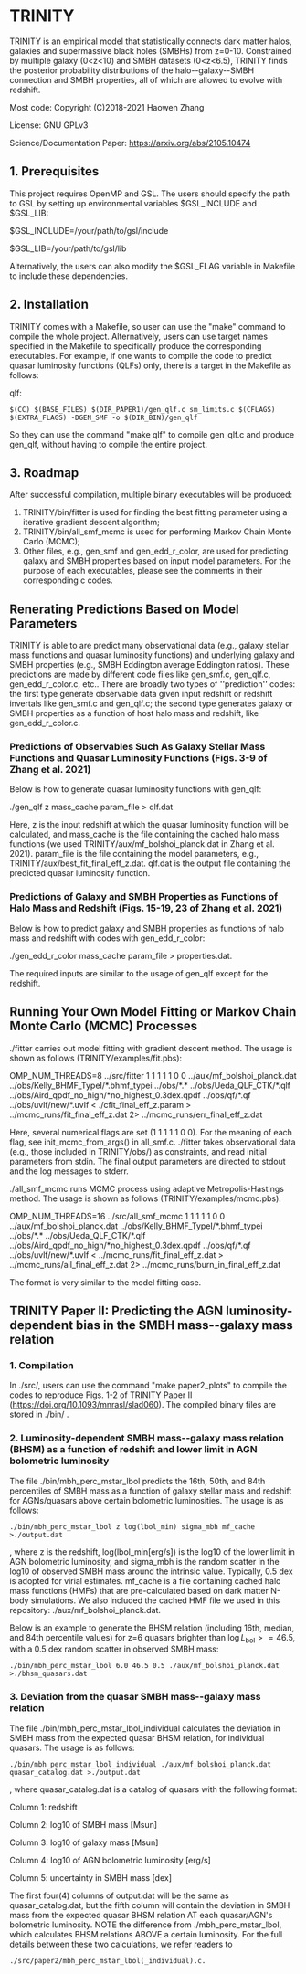 # TRINITY
TRINITY is an empirical model that statistically connects dark matter halos, galaxies and supermassive black holes (SMBHs) from z=0-10. Constrained by multiple galaxy (0<z<10) and SMBH datasets (0<z<6.5), TRINITY finds the posterior probability distributions of the halo--galaxy--SMBH connection and SMBH properties, all of which are allowed to evolve with redshift.

Most code: Copyright (C)2018-2021 Haowen Zhang

License: GNU GPLv3

Science/Documentation Paper: https://arxiv.org/abs/2105.10474

## 1. Prerequisites
This project requires OpenMP and GSL. The users should specify the path to GSL by setting up environmental variables $GSL_INCLUDE and $GSL_LIB:

$GSL_INCLUDE=/your/path/to/gsl/include

$GSL_LIB=/your/path/to/gsl/lib

Alternatively, the users can also modify the $GSL_FLAG variable in Makefile to include these dependencies.

## 2. Installation
TRINITY comes with a Makefile, so user can use the "make" command to compile the whole project. Alternatively, users can use target names specified in the Makefile to specifically produce the corresponding executables. For example, if one wants to compile the code to predict quasar luminosity functions (QLFs) only, there is a target in the Makefile as follows:


qlf:
	
	$(CC) $(BASE_FILES) $(DIR_PAPER1)/gen_qlf.c sm_limits.c $(CFLAGS) $(EXTRA_FLAGS) -DGEN_SMF -o $(DIR_BIN)/gen_qlf
  
So they can use the command "make qlf" to compile gen_qlf.c and produce gen_qlf, without having to compile the entire project.

## 3. Roadmap
After successful compilation, multiple binary executables will be produced:

1. TRINITY/bin/fitter is used for finding the best fitting parameter using a iterative gradient descent algorithm;
2. TRINITY/bin/all_smf_mcmc is used for performing Markov Chain Monte Carlo (MCMC);
3. Other files, e.g., gen_smf and gen_edd_r_color, are used for predicting galaxy and SMBH properties based on input model parameters. For the purpose of each executables, please see the comments in their corresponding c codes.

## Renerating Predictions Based on Model Parameters
TRINITY is able to are predict many observational data (e.g., galaxy stellar mass functions and quasar luminosity functions) and underlying galaxy and SMBH properties (e.g., SMBH Eddington average Eddington ratios). These predictions are made by different code files like gen_smf.c, gen_qlf.c, gen_edd_r_color.c, etc.. There are broadly two types of ''prediction'' codes: the first type generate observable data given input redshift or redshift invertals like gen_smf.c and gen_qlf.c; the second type generates galaxy or SMBH properties as a function of host halo mass and redshift, like gen_edd_r_color.c.

### Predictions of Observables Such As Galaxy Stellar Mass Functions and Quasar Luminosity Functions (Figs. 3-9 of Zhang et al. 2021)
Below is how to generate quasar luminosity functions with gen_qlf:

./gen_qlf z mass_cache param_file > qlf.dat

Here, z is the input redshift at which the quasar luminosity function will be calculated, and mass_cache is the file containing the cached halo mass functions (we used TRINITY/aux/mf_bolshoi_planck.dat in Zhang et al. 2021). param_file is the file containing the model parameters, e.g., TRINITY/aux/best_fit_final_eff_z.dat. qlf.dat is the output file containing the predicted quasar luminosity function.

### Predictions of Galaxy and SMBH Properties as Functions of Halo Mass and Redshift (Figs. 15-19, 23 of Zhang et al. 2021)
Below is how to predict galaxy and SMBH properties as functions of halo mass and redshift with codes with gen_edd_r_color:

./gen_edd_r_color mass_cache param_file > properties.dat.

The required inputs are similar to the usage of gen_qlf except for the redshift.

## Running Your Own Model Fitting or Markov Chain Monte Carlo (MCMC) Processes
./fitter carries out model fitting with gradient descent method. The usage is shown as follows (TRINITY/examples/fit.pbs):

OMP_NUM_THREADS=8 ../src/fitter 1 1 1 1 1 0 0 ../aux/mf_bolshoi_planck.dat  ../obs/Kelly_BHMF_TypeI/\*.bhmf_typei ../obs/\*.\* ../obs/Ueda_QLF_CTK/\*.qlf ../obs/Aird_qpdf_no_high/\*no_highest_0.3dex.qpdf ../obs/qf/\*.qf ../obs/uvlf/new/\*.uvlf < ./cfit_final_eff_z.param > ../mcmc_runs/fit_final_eff_z.dat 2> ../mcmc_runs/err_final_eff_z.dat

Here, several numerical flags are set (1 1 1 1 1 0 0). For the meaning of each flag, see init_mcmc_from_args() in all_smf.c. ./fitter takes observational data (e.g., those included in TRINITY/obs/) as constraints, and read initial parameters from stdin. The final output parameters are directed to stdout and the log messages to stderr.

./all_smf_mcmc runs MCMC process using adaptive Metropolis-Hastings method. The usage is shown as follows (TRINITY/examples/mcmc.pbs): 

OMP_NUM_THREADS=16 ../src/all_smf_mcmc 1 1 1 1 1 0 0 ../aux/mf_bolshoi_planck.dat ../obs/Kelly_BHMF_TypeI/\*.bhmf_typei ../obs/\*.\* ../obs/Ueda_QLF_CTK/\*.qlf ../obs/Aird_qpdf_no_high/\*no_highest_0.3dex.qpdf ../obs/qf/\*.qf ../obs/uvlf/new/\*.uvlf < ../mcmc_runs/fit_final_eff_z.dat > ../mcmc_runs/all_final_eff_z.dat 2> ../mcmc_runs/burn_in_final_eff_z.dat

The format is very similar to the model fitting case.

## TRINITY Paper II: Predicting the AGN luminosity-dependent bias in the SMBH mass--galaxy mass relation

### 1. Compilation
In ./src/, users can use the command "make paper2_plots" to compile the codes to reproduce Figs. 1-2 of TRINITY Paper II (https://doi.org/10.1093/mnrasl/slad060). The compiled binary files are stored in ./bin/ . 

### 2. Luminosity-dependent SMBH mass--galaxy mass relation (BHSM) as a function of redshift and lower limit in AGN bolometric luminosity
The file ./bin/mbh_perc_mstar_lbol predicts the 16th, 50th, and 84th percentiles of SMBH mass as a function of galaxy stellar mass and redshift for AGNs/quasars above certain bolometric luminosities. The usage is as follows: 

	./bin/mbh_perc_mstar_lbol z log(lbol_min) sigma_mbh mf_cache >./output.dat
, where z is the redshift, log(lbol_min[erg/s]) is the log10 of the lower limit in AGN bolometric luminosity, and sigma_mbh is the random scatter in the log10 of observed SMBH mass around the intrinsic value. Typically, 0.5 dex is adopted for virial estimates. mf_cache is a file containing cached halo mass functions (HMFs) that are pre-calculated based on dark matter N-body simulations. We also included the cached HMF file we used in this repository: ./aux/mf_bolshoi_planck.dat.

Below is an example to generate the BHSM relation (including 16th, median, and 84th percentile values) for z=6 quasars brighter than $\log L_\mathrm{bol}>=46.5$, with a 0.5 dex random scatter in observed SMBH mass:

	./bin/mbh_perc_mstar_lbol 6.0 46.5 0.5 ./aux/mf_bolshoi_planck.dat >./bhsm_quasars.dat

 
### 3. Deviation from the quasar SMBH mass--galaxy mass relation
The file ./bin/mbh_perc_mstar_lbol_individual calculates the deviation in SMBH mass from the expected quasar BHSM relation, for individual quasars. The usage is as follows: 

	./bin/mbh_perc_mstar_lbol_individual ./aux/mf_bolshoi_planck.dat quasar_catalog.dat >./output.dat
 , where quasar_catalog.dat is a catalog of quasars with the following format:

 Column 1: redshift
 
 Column 2: log10 of SMBH mass [Msun]
 
 Column 3: log10 of galaxy mass [Msun]
 
 Column 4: log10 of AGN bolometric luminosity [erg/s]

 Column 5: uncertainty in SMBH mass [dex]

The first four(4) columns of output.dat will be the same as quasar_catalog.dat, but the fifth column will contain the deviation in SMBH mass from the expected quasar BHSM relation AT each quasar/AGN's bolometric luminosity. NOTE the difference from ./mbh_perc_mstar_lbol, which calculates BHSM relations ABOVE a certain luminosity. For the full details between these two calculations, we refer readers to 
	
 	./src/paper2/mbh_perc_mstar_lbol(_individual).c.

